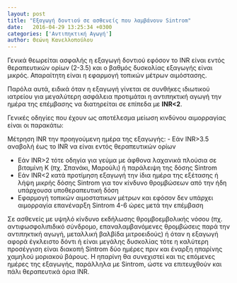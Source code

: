 ```yaml
---
layout: post
title: "Εξαγωγή δοντιού σε ασθενείς που λαμβάνουν Sintrom"
date:   2016-04-29 13:25:34 +0300
categories: ['Αντιπηκτική Αγωγή']
author: Θεώνη Κανελλοπούλου
---
```


Γενικά θεωρείται ασφαλής η εξαγωγή δοντιού εφόσον το INR είναι εντός θεραπευτικών ορίων (2-3.5) και ο βαθμός δυσκολίας εξαγωγής είναι μικρός. Απαραίτητη είναι η εφαρμογή τοπικών μέτρων αιμόστασης.
<!--break-->

Παρόλα αυτά, ειδικά όταν η εξαγωγή γίνεται σε συνθήκες ιδιωτικού ιατρείου για μεγαλύτερη ασφάλεια προτιμάται η αντιπηκτική αγωγή την ημέρα της επέμβασης να διατηρείται σε επίπεδα με **INR\<2**.

Γενικές οδηγίες που έχουν ως αποτέλεσμα μείωση κινδύνου αιμορραγίας είναι οι παρακάτω:

 Μέτρηση INR την προηγούμενη ημέρα της εξαγωγής: - Εάν INR\>3.5 αναβολή έως το INR να είναι εντός θεραπευτικών ορίων
- Εάν ΙΝR\>2 τότε οδηγία για γεύμα με άφθονα λαχανικά πλούσια σε βιταμίνη Κ (πχ. Σπανάκι, Μαρούλι) ή παράλειψη της δόσης Sintrom
- Εάν INR\<2 κατά προτίμηση εξαγωγή την ίδια ημέρα της εξέτασης ή λήψη μικρής δόσης Sintrom για τον κίνδυνο θρομβώσεων από την ήδη υπάρχουσα υποθεραπευτική δόση
- Εφαρμογή τοπικών αιμοστατικων μέτρων και εφόσον δεν υπάρχει αιμορραγία επανέναρξη Sintrom 4-6 ώρες μετά την επέμβαση 

Σε ασθενείς με υψηλό κίνδυνο εκδήλωσης θρομβοεμβολικής νόσου (πχ. αντιφωσφολιπιδικό σύνδρομο, επαναλαμβανόμενες θρομβώσεις παρά την αντιπηκτική αγωγή, μεταλλική βαλβίδα μιτροειδούς) ή όταν η εξαγωγή αφορά έγκλειστο δόντι ή είναι μεγάλης δυσκολίας τότε η καλύτερη προσέγγιση είναι διακοπή Sintrom δύο ημέρες πριν και έναρξη ηπαρίνης χαμηλού μοριακού βάρους. Η ηπαρίνη θα συνεχιστεί και τις επόμενες ημέρες της εξαγωγής, παράλληλα με Sintrom, ώστε να επιτευχθούν και πάλι θεραπευτικά όρια INR.

